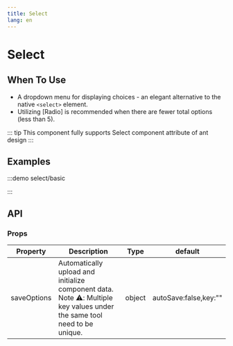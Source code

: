 ```yaml
---
title: Select
lang: en
---
```

# Select

## When To Use

- A dropdown menu for displaying choices - an elegant alternative to the native `<select>` element.
- Utilizing [Radio] is recommended when there are fewer total options (less than 5).

::: tip
This component fully supports Select component attribute of ant design
:::

## Examples

:::demo
select/basic

:::

## API

### Props

| Property    | Description                                                                                                                    | Type    | default               |
| ----------- | ------------------------------------------------------------------------------------------------------------------------------ | ------- | --------------------- |
| saveOptions | Automatically upload and initialize component data.<br />Note ⚠️: Multiple key values under the same tool need to be unique. | object  | autoSave:false,key:"" |
